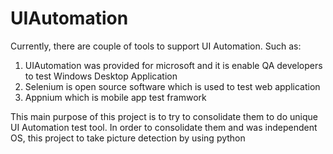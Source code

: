 # UIAutomation
Currently, there are couple of tools to support UI Automation. Such as:
1. UIAutomation was provided for microsoft and it is enable QA developers to test Windows Desktop Application
2. Selenium is open source software which is used to test web application
3. Appnium which is mobile app test framwork

This main purpose of this project is to try to consolidate them to do unique UI Automation test tool.
In order to consolidate them and was independent OS, this project to take picture detection by using python

